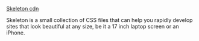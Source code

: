 [Skeleton cdn](https://cdnjs.com/libraries/skeleton)

Skeleton is a small collection of CSS files that can help you rapidly develop sites that look beautiful at any size, be it a 17 inch laptop screen or an iPhone.
